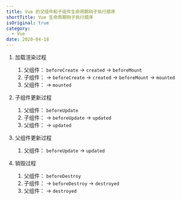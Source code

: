 ```yaml
---
title: Vue 的父组件和子组件生命周期钩子执行顺序
shortTitle: Vue 生命周期钩子执行顺序
isOriginal: true
category:
  - Vue
date: 2020-04-18
---
```


1. 加载渲染过程
    1. 父组件： `beforeCreate` -> `created` -> `beforeMount`
    2. 子组件： -> `beforeCreate` -> `created` -> `beforeMount` -> `mounted`
    3. 父组件： -> `mounted`

2. 子组件更新过程
    1. 父组件： `beforeUpdate`
    2. 子组件： -> `beforeUpdate` -> `updated`
    3. 父组件： -> `updated`

3. 父组件更新过程
    1. 父组件： `beforeUpdate` -> `updated`

4. 销毁过程
    1. 父组件： `beforeDestroy`
    2. 子组件： -> `beforeDestroy` -> `destroyed`
    3. 父组件： -> `destroyed`
